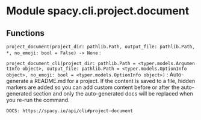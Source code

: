 Module spacy.cli.project.document
=================================

Functions
---------

    
`project_document(project_dir: pathlib.Path, output_file: pathlib.Path, *, no_emoji: bool = False) ‑> None`
:   

    
`project_document_cli(project_dir: pathlib.Path = <typer.models.ArgumentInfo object>, output_file: pathlib.Path = <typer.models.OptionInfo object>, no_emoji: bool = <typer.models.OptionInfo object>)`
:   Auto-generate a README.md for a project. If the content is saved to a file,
    hidden markers are added so you can add custom content before or after the
    auto-generated section and only the auto-generated docs will be replaced
    when you re-run the command.
    
    DOCS: https://spacy.io/api/cli#project-document